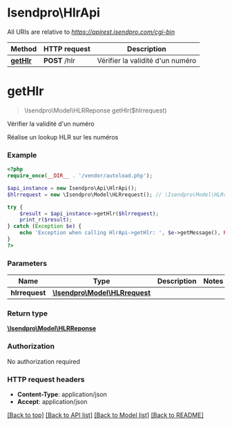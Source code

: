 # Isendpro\HlrApi

All URIs are relative to *https://apirest.isendpro.com/cgi-bin*

Method | HTTP request | Description
------------- | ------------- | -------------
[**getHlr**](HlrApi.md#getHlr) | **POST** /hlr | Vérifier la validité d&#39;un numéro


# **getHlr**
> \Isendpro\Model\HLRReponse getHlr($hlrrequest)

Vérifier la validité d'un numéro

Réalise un lookup HLR sur les numéros

### Example
```php
<?php
require_once(__DIR__ . '/vendor/autoload.php');

$api_instance = new Isendpro\Api\HlrApi();
$hlrrequest = new \Isendpro\Model\HLRrequest(); // \Isendpro\Model\HLRrequest | 

try {
    $result = $api_instance->getHlr($hlrrequest);
    print_r($result);
} catch (Exception $e) {
    echo 'Exception when calling HlrApi->getHlr: ', $e->getMessage(), PHP_EOL;
}
?>
```

### Parameters

Name | Type | Description  | Notes
------------- | ------------- | ------------- | -------------
 **hlrrequest** | [**\Isendpro\Model\HLRrequest**](../Model/HLRrequest.md)|  |

### Return type

[**\Isendpro\Model\HLRReponse**](../Model/HLRReponse.md)

### Authorization

No authorization required

### HTTP request headers

 - **Content-Type**: application/json
 - **Accept**: application/json

[[Back to top]](#) [[Back to API list]](../../README.md#documentation-for-api-endpoints) [[Back to Model list]](../../README.md#documentation-for-models) [[Back to README]](../../README.md)

